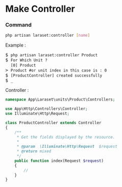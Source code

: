 # Make Controller

### Command
```bash
php artisan laraset:controller [name]
```

<div class="console-containter">
    Example :
<pre class="console-code">
<m>$ </m><code>php artisan <span class="code">laraset:controller</span> Product</code>
<m>$ </m><code class="question"><span class="success">For Which Unit ?</span></code>
<m>  </m><code><span>[0] Product</span></code>
<m>> </m><code>Product <span class="comment">#or unit index in this case is : 0</span></code>
<m>$ </m><code><span class="info">[ProductController] created successfully</span></code>
<m>$ </m><code>_</code>
</pre>
</div>

Controller :
```php
namespace App\Laraset\units\Product\Controllers;

use App\Http\Controllers\Controller;
use Illuminate\Http\Request;

class ProductController extends Controller
{
    /**
     * Get the fields displayed by the resource.
     *
     * @param  \Illuminate\Http\Request  $request
     * @return mixed
     */
    public function index(Request $request)
    {
        //
    }
}
```